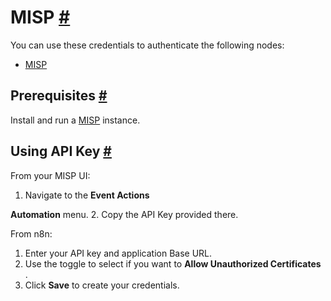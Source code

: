 


 MISP
 [#](#misp "Permanent link")
===================================



 You can use these credentials to authenticate the following nodes:
 


* [MISP](/integrations/builtin/app-nodes/n8n-nodes-base.misp/)



 Prerequisites
 [#](#prerequisites "Permanent link")
-----------------------------------------------------



 Install and run a
 [MISP](https://misp.github.io/MISP/) 
 instance.
 



 Using API Key
 [#](#using-api-key "Permanent link")
-----------------------------------------------------



 From your MISP UI:
1. Navigate to the
 **Event Actions** 
 >
 **Automation** 
 menu.
2. Copy the API Key provided there.
 



 From n8n:
 


1. Enter your API key and application Base URL.
2. Use the toggle to select if you want to
 **Allow Unauthorized Certificates** 
 .
3. Click
 **Save** 
 to create your credentials.




